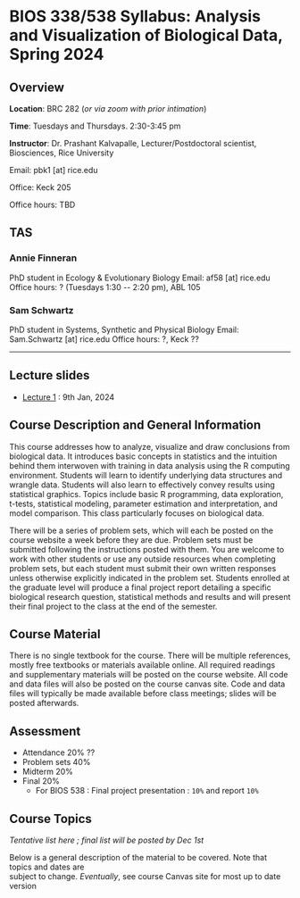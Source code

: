# BIOS 338/538 Syllabus: Analysis and Visualization of Biological Data, Spring 2024

## Overview

**Location**: BRC 282 (*or via zoom with prior intimation*)

**Time**: Tuesdays and Thursdays. 2:30-3:45 pm

**Instructor**: Dr. Prashant Kalvapalle, Lecturer/Postdoctoral scientist, Biosciences, Rice University

Email: pbk1 \[at\] rice.edu

Office: Keck 205

Office hours: TBD

## TAS

### Annie Finneran

PhD student in Ecology & Evolutionary Biology Email: af58 \[at\] rice.edu Office hours: ? (Tuesdays 1:30 -- 2:20 pm), ABL 105

### Sam Schwartz

PhD student in Systems, Synthetic and Physical Biology Email: Sam.Schwartz \[at\] rice.edu Office hours: ?, Keck ??

------------------------------------------------------------------------

## Lecture slides

-   [Lecture 1](slides/_lecture01/lecture01.html) : 9th Jan, 2024

## Course Description and General Information

This course addresses how to analyze, visualize and draw conclusions from biological data. It introduces basic concepts in statistics and the intuition behind them interwoven with training in data analysis using the R computing environment. Students will learn to identify underlying data structures and wrangle data. Students will also learn to effectively convey results using statistical graphics. Topics include basic R programming, data exploration, t-tests, statistical modeling, parameter estimation and interpretation, and model comparison. This class particularly focuses on biological data.

There will be a series of problem sets, which will each be posted on the course website a week before they are due. Problem sets must be submitted following the instructions posted with them. You are welcome to work with other students or use any outside resources when completing problem sets, but each student must submit their own written responses unless otherwise explicitly indicated in the problem set. Students enrolled at the graduate level will produce a final project report detailing a specific biological research question, statistical methods and results and will present their final project to the class at the end of the semester.

## Course Material

There is no single textbook for the course. There will be multiple references, mostly free textbooks or materials available online. All required readings and supplementary materials will be posted on the course website. All code and data files will also be posted on the course canvas site. Code and data files will typically be made available before class meetings; slides will be posted afterwards.

## Assessment

-   Attendance 20% ??
-   Problem sets 40%
-   Midterm 20%
-   Final 20%
    -   For BIOS 538 : Final project presentation : `10%` and report `10%`

## Course Topics

*Tentative list here ; final list will be posted by Dec 1st*

Below is a general description of the material to be covered. Note that topics and dates are\
subject to change. *Eventually*, see course Canvas site for most up to date version
